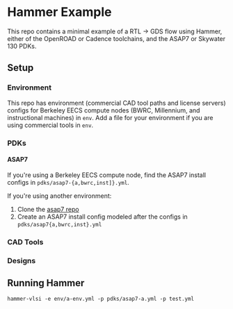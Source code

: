 # Hammer Example

This repo contains a minimal example of a RTL -> GDS flow using Hammer, either of the OpenROAD or Cadence toolchains, and the ASAP7 or Skywater 130 PDKs.

## Setup

### Environment

This repo has environment (commercial CAD tool paths and license servers) configs for Berkeley EECS compute nodes (BWRC, Millennium, and instructional machines) in `env`.
Add a file for your environment if you are using commercial tools in `env`.

### PDKs

#### ASAP7

If you're using a Berkeley EECS compute node, find the ASAP7 install configs in `pdks/asap7-{a,bwrc,inst]}.yml`.

If you're using another environment:

1. Clone the [asap7 repo](https://github.com/The-OpenROAD-Project/asap7)
2. Create an ASAP7 install config modeled after the configs in `pdks/asap7{a,bwrc,inst}.yml`

### CAD Tools

### Designs

## Running Hammer

```shell
hammer-vlsi -e env/a-env.yml -p pdks/asap7-a.yml -p test.yml
```
